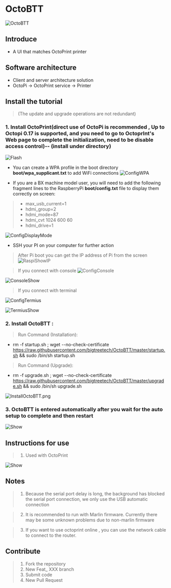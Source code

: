 # OctoBTT

![OctoBTT](assets/icon/BTT_Duck.svg "OctoBTT")

## Introduce
* A UI that matches OctoPrint printer

## Software architecture
* Client and server architecture solution
* OctoPi -> OctoPrint service -> Printer

## Install the tutorial

> (The update and upgrade operations are not redundant)
### 1.  Install OctoPrint(direct use of OctoPi is recommended , Up to Octopi 0.17 is supported, and you need to go to OctoprInt's Web page to complete the initialization, need to be disable access control)-- (install under directory)

![Flash](IMG/Ready/Flash.png "Flash")

* You can create a WPA profile in the boot directory **boot/wpa_supplicant.txt** to add WiFi connections
![ConfigWPA](IMG/Ready/ConfigWPA.png "ConfigWPA")

* If you are a BX machine model user, you will need to add the following fragment lines to the RaspberryPi **boot/config.txt** file to display them correctly on screen:
> * max_usb_current=1
> * hdmi_group=2
> * hdmi_mode=87
> * hdmi_cvt 1024 600 60
> * hdmi_drive=1

![ConfigDisplayMode](IMG/Ready/ConfigDisplayMode.jpg "ConfigDisplayMode")

* SSH your PI on your computer for further action
> After Pi boot you can get the IP address of Pi from the screen
![RaspiShowIP](IMG/Login/RaspiShowIP.jpeg "RaspiShowIP")

> If you connect with console
![ConfigConsole](IMG/Login/ConfigConsole.png "ConfigConsole")

![ConsoleShow](IMG/Login/ConsoleShow.png "ConsoleShow")
> If you connect with terminal

![ConfigTermius](IMG/Login/ConfigTermius.jpeg "ConfigTermius")

![TermiusShow](IMG/Login/TermiusShow.jpeg "TermiusShow")

### 2. Install OctoBTT : 
> Run Command (Installation):
* rm -f startup.sh ; wget --no-check-certificate https://raw.githubusercontent.com/bigtreetech/OctoBTT/master/startup.sh && sudo /bin/sh startup.sh

> Run Command (Upgrade):
* rm -f upgrade.sh ; wget --no-check-certificate https://raw.githubusercontent.com/bigtreetech/OctoBTT/master/upgrade.sh && sudo /bin/sh upgrade.sh

<!-- > Contact Email: developer01@biqu3d.com -->

![InstallOctoBTT.png](IMG/2_InstallOctoBTT.png "InstallOctoBTT")

### 3. OctoBTT is entered automatically after you wait for the auto setup to complete and then restart
![Show](IMG/Show.png "Show")

## Instructions for use

> 1.  Used with OctoPrint

![Show](IMG/All.png "Show")

## Notes
> 1. Because the serial port delay is long, the background has blocked the serial port connection, we only use the USB automatic connection

> 2. It is recommended to run with Marlin firmware. Currently there may be some unknown problems due to non-marlin firmware

> 3. If you want to use octoprint online , you can use the network cable to connect to the router.

## Contribute

> 1. Fork the repository
> 2. New Feat_ XXX branch
> 3. Submit code
> 4. New Pull Request

